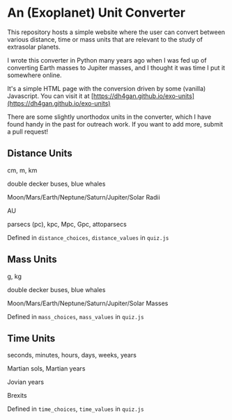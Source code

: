 An (Exoplanet) Unit Converter
=

This repository hosts a simple website where the user can convert between various distance, time or mass units that are relevant to the study of extrasolar planets.

I wrote this converter in Python many years ago when I was fed up of converting Earth masses to Jupiter masses, and I thought it was time I put it somewhere online.  

It's a simple HTML page with the conversion driven by some (vanilla) Javascript.  You can visit it at [https://dh4gan.github.io/exo-units](https://dh4gan.github.io/exo-units)

There are some slightly unorthodox units in the converter, which I have found handy in the past for outreach work.  If you want to add more, submit a pull request!

Distance Units
-

cm, m, km

double decker buses, blue whales

Moon/Mars/Earth/Neptune/Saturn/Jupiter/Solar Radii

AU

parsecs (pc),  kpc, Mpc, Gpc, attoparsecs

Defined in `distance_choices`, `distance_values` in `quiz.js`


Mass Units
-

g, kg

double decker buses, blue whales

Moon/Mars/Earth/Neptune/Saturn/Jupiter/Solar Masses

Defined in `mass_choices`, `mass_values` in `quiz.js`


Time Units
-
seconds, minutes, hours, days, weeks, years

Martian sols, Martian years

Jovian years

Brexits

Defined in `time_choices`, `time_values` in `quiz.js`


